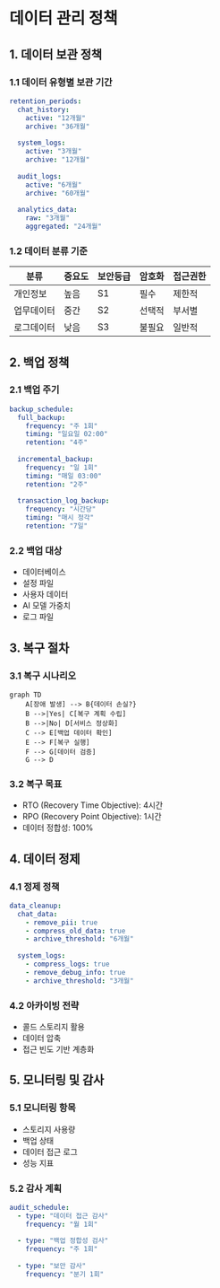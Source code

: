 # 데이터 관리 정책

## 1. 데이터 보관 정책

### 1.1 데이터 유형별 보관 기간
```yaml
retention_periods:
  chat_history:
    active: "12개월"
    archive: "36개월"
    
  system_logs:
    active: "3개월"
    archive: "12개월"
    
  audit_logs:
    active: "6개월"
    archive: "60개월"
    
  analytics_data:
    raw: "3개월"
    aggregated: "24개월"
```

### 1.2 데이터 분류 기준
| 분류 | 중요도 | 보안등급 | 암호화 | 접근권한 |
|-----|--------|----------|--------|----------|
| 개인정보 | 높음 | S1 | 필수 | 제한적 |
| 업무데이터 | 중간 | S2 | 선택적 | 부서별 |
| 로그데이터 | 낮음 | S3 | 불필요 | 일반적 |

## 2. 백업 정책

### 2.1 백업 주기
```yaml
backup_schedule:
  full_backup:
    frequency: "주 1회"
    timing: "일요일 02:00"
    retention: "4주"
    
  incremental_backup:
    frequency: "일 1회"
    timing: "매일 03:00"
    retention: "2주"
    
  transaction_log_backup:
    frequency: "시간당"
    timing: "매시 정각"
    retention: "7일"
```

### 2.2 백업 대상
- 데이터베이스
- 설정 파일
- 사용자 데이터
- AI 모델 가중치
- 로그 파일

## 3. 복구 절차

### 3.1 복구 시나리오
```mermaid
graph TD
    A[장애 발생] --> B{데이터 손실?}
    B -->|Yes| C[복구 계획 수립]
    B -->|No| D[서비스 정상화]
    C --> E[백업 데이터 확인]
    E --> F[복구 실행]
    F --> G[데이터 검증]
    G --> D
```

### 3.2 복구 목표
- RTO (Recovery Time Objective): 4시간
- RPO (Recovery Point Objective): 1시간
- 데이터 정합성: 100%

## 4. 데이터 정제

### 4.1 정제 정책
```yaml
data_cleanup:
  chat_data:
    - remove_pii: true
    - compress_old_data: true
    - archive_threshold: "6개월"
    
  system_logs:
    - compress_logs: true
    - remove_debug_info: true
    - archive_threshold: "3개월"
```

### 4.2 아카이빙 전략
- 콜드 스토리지 활용
- 데이터 압축
- 접근 빈도 기반 계층화

## 5. 모니터링 및 감사

### 5.1 모니터링 항목
- 스토리지 사용량
- 백업 상태
- 데이터 접근 로그
- 성능 지표

### 5.2 감사 계획
```yaml
audit_schedule:
  - type: "데이터 접근 감사"
    frequency: "월 1회"
    
  - type: "백업 정합성 검사"
    frequency: "주 1회"
    
  - type: "보안 감사"
    frequency: "분기 1회"
``` 